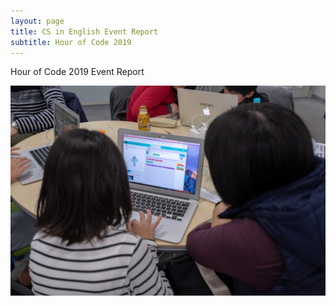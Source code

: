 ```yaml
---
layout: page
title: CS in English Event Report
subtitle: Hour of Code 2019
---
```

Hour of Code 2019 Event Report

 
![alt_text](/img/2019-12-07/Event-Report0.jpg "image_tooltip")
